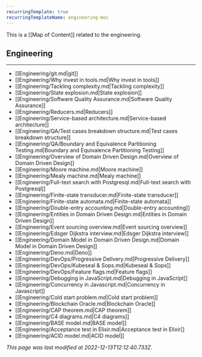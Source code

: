 ```yaml
---
recurringTemplate: true
recurringTemplateName: engineering-moc
---
```


This is a [[Map of Content]] related to the engineering.

## Engineering
---
- [[Engineering/git.md|git]]
- [[Engineering/Why invest in tools.md|Why invest in tools]]
- [[Engineering/Tackling complexity.md|Tackling complexity]]
- [[Engineering/State explosion.md|State explosion]]
- [[Engineering/Software Quality Assurance.md|Software Quality Assurance]]
- [[Engineering/Reducers.md|Reducers]]
- [[Engineering/Service-based architecture.md|Service-based architecture]]
- [[Engineering/QA/Test cases breakdown structure.md|Test cases breakdown structure]]
- [[Engineering/QA/Boundary and Equivalence Partitioning Testing.md|Boundary and Equivalence Partitioning Testing]]
- [[Engineering/Overview of Domain Driven Design.md|Overview of Domain Driven Design]]
- [[Engineering/Moore machine.md|Moore machine]]
- [[Engineering/Mealy machine.md|Mealy machine]]
- [[Engineering/Full-text search with Postgresql.md|Full-text search with Postgresql]]
- [[Engineering/Finite-state transducer.md|Finite-state transducer]]
- [[Engineering/Finite-state automata.md|Finite-state automata]]
- [[Engineering/Double-entry accounting.md|Double-entry accounting]]
- [[Engineering/Entities in Domain Driven Design.md|Entities in Domain Driven Design]]
- [[Engineering/Event sourcing overview.md|Event sourcing overview]]
- [[Engineering/Edsger Dijkstra interview.md|Edsger Dijkstra interview]]
- [[Engineering/Domain Model in Domain Driven Design.md|Domain Model in Domain Driven Design]]
- [[Engineering/Deno.md|Deno]]
- [[Engineering/DevOps/Progressive Delivery.md|Progressive Delivery]]
- [[Engineering/DevOps/Kubeseal & Sops.md|Kubeseal & Sops]]
- [[Engineering/DevOps/Feature flags.md|Feature flags]]
- [[Engineering/Debugging in JavaScript.md|Debugging in JavaScript]]
- [[Engineering/Concurrency in Javascript.md|Concurrency in Javascript]]
- [[Engineering/Cold start problem.md|Cold start problem]]
- [[Engineering/Blockchain Oracle.md|Blockchain Oracle]]
- [[Engineering/CAP theorem.md|CAP theorem]]
- [[Engineering/C4 diagrams.md|C4 diagrams]]
- [[Engineering/BASE model.md|BASE model]]
- [[Engineering/Acceptance test in Elixir.md|Acceptance test in Elixir]]
- [[Engineering/ACID model.md|ACID model]]


*This page was last modified at 2022-12-13T12:12:40.733Z*.
